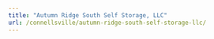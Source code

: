 ```yaml
---
title: "Autumn Ridge South Self Storage, LLC"
url: /connellsville/autumn-ridge-south-self-storage-llc/
---
```

